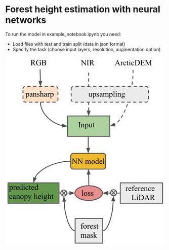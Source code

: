 # Forest height estimation with neural networks

To run the model in example_notebook.ipynb you need:

* Load files with test and train split (data in json format)
* Specify the task (choose input layers, resolution, augmentation option)


![Scheme of the algorithm](/workflow_up.png)
